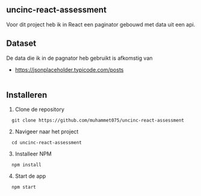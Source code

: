 ## uncinc-react-assessment

Voor dit project heb ik in React een paginator gebouwd met data uit een api.
<br/>

## Dataset

De data die ik in de pagnator heb gebruikt is afkomstig van<br/>

- https://jsonplaceholder.typicode.com/posts
  <br/><br/>

## Installeren

1. Clone de repository<br/>

```
  git clone https://github.com/muhammet075/uncinc-react-assessment
```

2. Navigeer naar het project<br/>

```
  cd uncinc-react-assessment
```

3. Installeer NPM<br/>

```
  npm install
```

4. Start de app<br/>

```
  npm start
```
